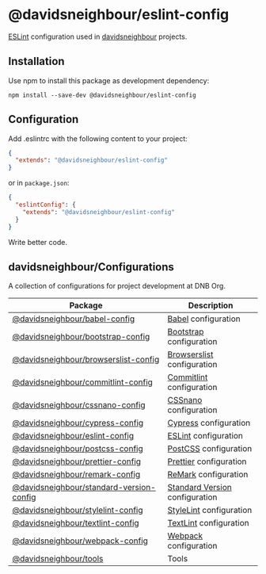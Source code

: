 # @davidsneighbour/eslint-config

[ESLint](https://github.com/eslint/eslint) configuration used in [davidsneighbour](https://github.com/davidsneighbour) projects.

## Installation

Use npm to install this package as development dependency:

```shell
npm install --save-dev @davidsneighbour/eslint-config
```

## Configuration

Add .eslintrc with the following content to your project:

```json
{
  "extends": "@davidsneighbour/eslint-config"
}
```

or in `package.json`:

```json
{
  "eslintConfig": {
    "extends": "@davidsneighbour/eslint-config"
  }
}
```

Write better code.

<!--- CONFIGURATIONS BEGIN --->

## davidsneighbour/Configurations

A collection of configurations for project development at DNB Org.

<!-- prettier-ignore -->
| Package | Description |
| --- | ---- |
| [@davidsneighbour/babel-config](https://github.com/davidsneighbour/configurations/tree/main/packages/babel-config) | [Babel](https://babeljs.io/) configuration |
| [@davidsneighbour/bootstrap-config](https://github.com/davidsneighbour/configurations/tree/main/packages/bootstrap-config) | [Bootstrap](https://getbootstrap.com/) configuration |
| [@davidsneighbour/browserslist-config](https://github.com/davidsneighbour/configurations/tree/main/packages/browserslist-config) | [Browserslist](https://github.com/browserslist/browserslist) configuration |
| [@davidsneighbour/commitlint-config](https://github.com/davidsneighbour/configurations/tree/main/packages/commitlint-config) | [Commitlint](https://github.com/conventional-changelog/commitlint) configuration |
| [@davidsneighbour/cssnano-config](https://github.com/davidsneighbour/configurations/tree/main/packages/cssnano-config) | [CSSnano](https://cssnano.co/) configuration |
| [@davidsneighbour/cypress-config](https://github.com/davidsneighbour/configurations/tree/main/packages/cypress-config) | [Cypress](https://www.cypress.io/) configuration |
| [@davidsneighbour/eslint-config](https://github.com/davidsneighbour/configurations/tree/main/packages/eslint-config) | [ESLint](https://github.com/eslint/eslint) configuration |
| [@davidsneighbour/postcss-config](https://github.com/davidsneighbour/configurations/tree/main/packages/postcss-config) | [PostCSS](https://postcss.org/) configuration |
| [@davidsneighbour/prettier-config](https://github.com/davidsneighbour/configurations/tree/main/packages/prettier-config) | [Prettier](https://prettier.io/) configuration |
| [@davidsneighbour/remark-config](https://github.com/davidsneighbour/configurations/tree/main/packages/remark-config) | [ReMark](https://github.com/remarkjs/remark-lint) configuration |
| [@davidsneighbour/standard-version-config](https://github.com/davidsneighbour/configurations/tree/main/packages/standard-version-config) | [Standard Version](https://github.com/conventional-changelog/standard-version) configuration |
| [@davidsneighbour/stylelint-config](https://github.com/davidsneighbour/configurations/tree/main/packages/stylelint-config) | [StyleLint](https://github.com/stylelint/stylelint) configuration |
| [@davidsneighbour/textlint-config](https://github.com/davidsneighbour/configurations/tree/main/packages/textlint-config) | [TextLint](https://github.com/textlint/textlint) configuration |
| [@davidsneighbour/webpack-config](https://github.com/davidsneighbour/configurations/tree/main/packages/webpack-config) | [Webpack](https://webpack.js.org/) configuration |
| [@davidsneighbour/tools](https://github.com/davidsneighbour/configurations/tree/main/packages/tools) | Tools |

<!--- CONFIGURATIONS END --->
